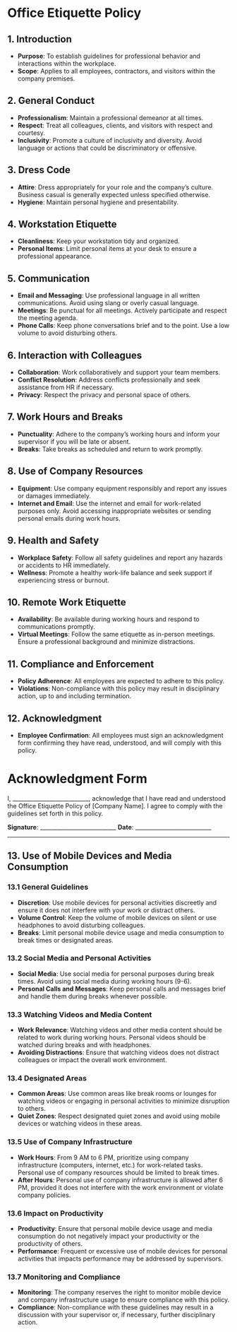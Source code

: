 
# Office Etiquette Policy

## 1. Introduction
- **Purpose**: To establish guidelines for professional behavior and interactions within the workplace.
- **Scope**: Applies to all employees, contractors, and visitors within the company premises.

## 2. General Conduct
- **Professionalism**: Maintain a professional demeanor at all times.
- **Respect**: Treat all colleagues, clients, and visitors with respect and courtesy.
- **Inclusivity**: Promote a culture of inclusivity and diversity. Avoid language or actions that could be discriminatory or offensive.

## 3. Dress Code
- **Attire**: Dress appropriately for your role and the company’s culture. Business casual is generally expected unless specified otherwise.
- **Hygiene**: Maintain personal hygiene and presentability.

## 4. Workstation Etiquette
- **Cleanliness**: Keep your workstation tidy and organized.
- **Personal Items**: Limit personal items at your desk to ensure a professional appearance.

## 5. Communication
- **Email and Messaging**: Use professional language in all written communications. Avoid using slang or overly casual language.
- **Meetings**: Be punctual for all meetings. Actively participate and respect the meeting agenda.
- **Phone Calls**: Keep phone conversations brief and to the point. Use a low volume to avoid disturbing others.

## 6. Interaction with Colleagues
- **Collaboration**: Work collaboratively and support your team members.
- **Conflict Resolution**: Address conflicts professionally and seek assistance from HR if necessary.
- **Privacy**: Respect the privacy and personal space of others.

## 7. Work Hours and Breaks
- **Punctuality**: Adhere to the company’s working hours and inform your supervisor if you will be late or absent.
- **Breaks**: Take breaks as scheduled and return to work promptly.

## 8. Use of Company Resources
- **Equipment**: Use company equipment responsibly and report any issues or damages immediately.
- **Internet and Email**: Use the internet and email for work-related purposes only. Avoid accessing inappropriate websites or sending personal emails during work hours.

## 9. Health and Safety
- **Workplace Safety**: Follow all safety guidelines and report any hazards or accidents to HR immediately.
- **Wellness**: Promote a healthy work-life balance and seek support if experiencing stress or burnout.

## 10. Remote Work Etiquette
- **Availability**: Be available during working hours and respond to communications promptly.
- **Virtual Meetings**: Follow the same etiquette as in-person meetings. Ensure a professional background and minimize distractions.

## 11. Compliance and Enforcement
- **Policy Adherence**: All employees are expected to adhere to this policy.
- **Violations**: Non-compliance with this policy may result in disciplinary action, up to and including termination.

## 12. Acknowledgment
- **Employee Confirmation**: All employees must sign an acknowledgment form confirming they have read, understood, and will comply with this policy.

# Acknowledgment Form

I, ___________________________, acknowledge that I have read and understood the Office Etiquette Policy of [Company Name]. I agree to comply with the guidelines set forth in this policy.

**Signature**: ___________________________
**Date**: ___________________________

---

## 13. Use of Mobile Devices and Media Consumption

### 13.1 General Guidelines
- **Discretion**: Use mobile devices for personal activities discreetly and ensure it does not interfere with your work or distract others.
- **Volume Control**: Keep the volume of mobile devices on silent or use headphones to avoid disturbing colleagues.
- **Breaks**: Limit personal mobile device usage and media consumption to break times or designated areas.

### 13.2 Social Media and Personal Activities
- **Social Media**: Use social media for personal purposes during break times. Avoid using social media during working hours (9-6).
- **Personal Calls and Messages**: Keep personal calls and messages brief and handle them during breaks whenever possible.

### 13.3 Watching Videos and Media Content
- **Work Relevance**: Watching videos and other media content should be related to work during working hours. Personal videos should be watched during breaks and with headphones.
- **Avoiding Distractions**: Ensure that watching videos does not distract colleagues or impact the overall work environment.

### 13.4 Designated Areas
- **Common Areas**: Use common areas like break rooms or lounges for watching videos or engaging in personal activities to minimize disruption to others.
- **Quiet Zones**: Respect designated quiet zones and avoid using mobile devices or watching videos in these areas.

### 13.5 Use of Company Infrastructure
- **Work Hours**: From 9 AM to 6 PM, prioritize using company infrastructure (computers, internet, etc.) for work-related tasks. Personal use of company resources should be limited to break times.
- **After Hours**: Personal use of company infrastructure is allowed after 6 PM, provided it does not interfere with the work environment or violate company policies.

### 13.6 Impact on Productivity
- **Productivity**: Ensure that personal mobile device usage and media consumption do not negatively impact your productivity or the productivity of others.
- **Performance**: Frequent or excessive use of mobile devices for personal activities that impacts performance may be addressed by supervisors.

### 13.7 Monitoring and Compliance
- **Monitoring**: The company reserves the right to monitor mobile device and company infrastructure usage to ensure compliance with this policy.
- **Compliance**: Non-compliance with these guidelines may result in a discussion with your supervisor or, if necessary, further disciplinary action.
